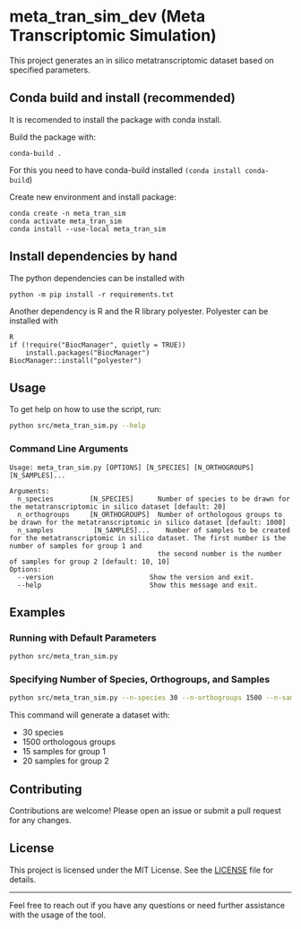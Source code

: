 # meta_tran_sim_dev (Meta Transcriptomic Simulation)

This project generates an in silico metatranscriptomic dataset based on specified parameters.

## Conda build and install (recommended)

It is recomended to install the package with conda install. 

Build the package with:

`conda-build . `

For this you need to have conda-build installed `(conda install conda-build`)

Create new environment and install package:

```
conda create -n meta_tran_sim
conda activate meta_tran_sim
conda install --use-local meta_tran_sim
```

## Install dependencies by hand

The python dependencies can be installed with

```
python -m pip install -r requirements.txt
```

Another dependency is R and the R library polyester. Polyester can be installed with

```
R
if (!require("BiocManager", quietly = TRUE))
    install.packages("BiocManager")
BiocManager::install("polyester")
```

## Usage

To get help on how to use the script, run:

```sh
python src/meta_tran_sim.py --help
```

### Command Line Arguments

```
Usage: meta_tran_sim.py [OPTIONS] [N_SPECIES] [N_ORTHOGROUPS] [N_SAMPLES]...

Arguments:
  n_species         [N_SPECIES]      Number of species to be drawn for the metatranscriptomic in silico dataset [default: 20]
  n_orthogroups     [N_ORTHOGROUPS]  Number of orthologous groups to be drawn for the metatranscriptomic in silico dataset [default: 1000]
  n_samples          [N_SAMPLES]...    Number of samples to be created for the metatranscriptomic in silico dataset. The first number is the number of samples for group 1 and
                                     the second number is the number of samples for group 2 [default: 10, 10]
Options:
  --version                        Show the version and exit.
  --help                           Show this message and exit.
```

## Examples

### Running with Default Parameters

```sh
python src/meta_tran_sim.py
```

### Specifying Number of Species, Orthogroups, and Samples

```sh
python src/meta_tran_sim.py --n-species 30 --n-orthogroups 1500 --n-samples 15 20
```

This command will generate a dataset with:

- 30 species
- 1500 orthologous groups
- 15 samples for group 1
- 20 samples for group 2

## Contributing

Contributions are welcome! Please open an issue or submit a pull request for any changes.

## License

This project is licensed under the MIT License. See the [LICENSE]() file for details.

---

Feel free to reach out if you have any questions or need further assistance with the usage of the tool.
